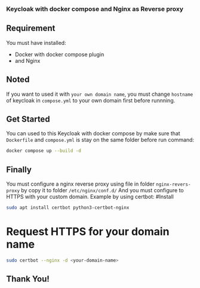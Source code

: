 ### Keycloak with docker compose and Nginx as Reverse proxy
## Requirement 
You must have installed:
- Docker with docker compose plugin
- and Nginx
## Noted 
If you want to used it with <code>your own domain name</code>, you must change <code>hostname</code> of keycloak in <code>compose.yml</code> to your own domain first before runnning.
## Get Started
You can used to this Keycloak with docker compose by make sure that <code>Dockerfile</code> and <code>compose.yml</code> is stay on the same folder before run command:
```bash 
docker compose up --build -d
```
## Finally 
You must configure a nginx reverse proxy using file in folder <code>nginx-revers-proxy</code> by copy it to folder <code>/etc/nginx/conf.d/</code> 
And you must configure to HTTPS with your custom domain. Example by using certbot:
#Install
```bash
sudo apt install certbot python3-certbot-nginx
```
# Request HTTPS for your domain name
```bash
sudo certbot --nginx -d <your-domain-name>
```
## Thank You!

